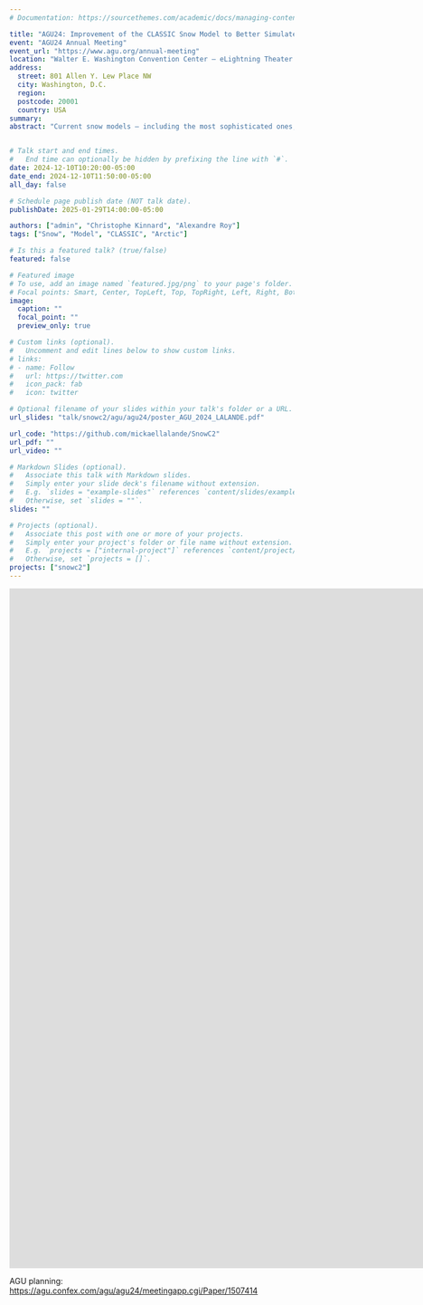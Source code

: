 ```yaml
---
# Documentation: https://sourcethemes.com/academic/docs/managing-content/

title: "AGU24: Improvement of the CLASSIC Snow Model to Better Simulate Arctic Snowpacks"
event: "AGU24 Annual Meeting"
event_url: "https://www.agu.org/annual-meeting"
location: "Walter E. Washington Convention Center — eLightning Theater 1"
address:
  street: 801 Allen Y. Lew Place NW
  city: Washington, D.C.
  region:
  postcode: 20001
  country: USA
summary: 
abstract: "Current snow models – including the most sophisticated ones, such as CROCUS and SNOWPACK – struggle to properly simulate Arctic snowpack characteristics such as density profiles. Indeed, those models have been developed and designed for Alpine snowpacks, which evolve differently from Arctic ones due to higher wind speeds, increasing the compaction of the upper snowpack layers, and stronger temperature gradients, inducing upward water vapor fluxes within the snowpack and influencing the compaction and metamorphism. Both phenomena – combined with complex interactions with the vegetation – are at the origin of the wind-slab and depth hoar formation in Arctic snowpacks. The Canadian Land Surface Scheme including Biogeochemical Cycles (CLASSIC) – being the Canadian Earth System Model (CanESM) land surface component – uses a medium-complexity single-layer snow scheme. Whether correctly representing Arctic snowpack bulk characteristics requires a multilayer approach over a single-layer snow scheme is still an open question. To assess the model skills, 1D simulations were performed at ten sites – including three Arctic sites. Improvements in the snow model scheme were carried out, including three new parameterizations to better represent Arctic snow: (1) blowing snow sublimation losses, (2) wind inclusion in the computation of fresh snow density, and (3) increased wind compaction. Those improvements allow most of the current model skills to be improved at the Arctic sites. Uncertainties related to the meteorological forcing, variable measurements, snow drift, and model bias compensations are a perpetual challenge in those model assessments. Future studies will involve spatial evaluation of those model developments in addition to implementing new snow cover fraction parameterization in CLASSIC. The influence of these new developments will be assessed against the ESA Snow CCI variables for different land types and for the simulated surface energy and carbon fluxes."


# Talk start and end times.
#   End time can optionally be hidden by prefixing the line with `#`.
date: 2024-12-10T10:20:00-05:00
date_end: 2024-12-10T11:50:00-05:00
all_day: false

# Schedule page publish date (NOT talk date).
publishDate: 2025-01-29T14:00:00-05:00

authors: ["admin", "Christophe Kinnard", "Alexandre Roy"]
tags: ["Snow", "Model", "CLASSIC", "Arctic"]

# Is this a featured talk? (true/false)
featured: false

# Featured image
# To use, add an image named `featured.jpg/png` to your page's folder.
# Focal points: Smart, Center, TopLeft, Top, TopRight, Left, Right, BottomLeft, Bottom, BottomRight.
image:
  caption: ""
  focal_point: ""
  preview_only: true

# Custom links (optional).
#   Uncomment and edit lines below to show custom links.
# links:
# - name: Follow
#   url: https://twitter.com
#   icon_pack: fab
#   icon: twitter

# Optional filename of your slides within your talk's folder or a URL.
url_slides: "talk/snowc2/agu/agu24/poster_AGU_2024_LALANDE.pdf"

url_code: "https://github.com/mickaellalande/SnowC2"
url_pdf: ""
url_video: ""

# Markdown Slides (optional).
#   Associate this talk with Markdown slides.
#   Simply enter your slide deck's filename without extension.
#   E.g. `slides = "example-slides"` references `content/slides/example-slides.md`.
#   Otherwise, set `slides = ""`.
slides: ""

# Projects (optional).
#   Associate this post with one or more of your projects.
#   Simply enter your project's folder or file name without extension.
#   E.g. `projects = ["internal-project"]` references `content/project/deep-learning/index.md`.
#   Otherwise, set `projects = []`.
projects: ["snowc2"]
---
```


<iframe src="https://docs.google.com/presentation/d/e/2PACX-1vQ7dGwMtDWqxGAYW-r6Jm2dO_e_tQb9wRpfuwDQakIHpobbttkf8Yh8Cfu7YmnpwvlUGHI0iNtcnDZG/embed?start=false&loop=false&delayms=3000" frameborder="0" width="2079" height="1201" allowfullscreen="true" mozallowfullscreen="true" webkitallowfullscreen="true"></iframe>

AGU planning: https://agu.confex.com/agu/agu24/meetingapp.cgi/Paper/1507414


